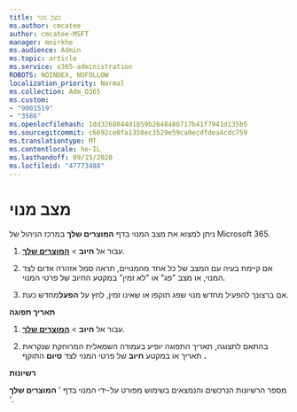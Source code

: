 ```yaml
---
title: מצב מנוי
ms.author: cmcatee
author: cmcatee-MSFT
manager: mnirkhe
ms.audience: Admin
ms.topic: article
ms.service: o365-administration
ROBOTS: NOINDEX, NOFOLLOW
localization_priority: Normal
ms.collection: Adm_O365
ms.custom:
- "9001519"
- "3586"
ms.openlocfilehash: 1dd3268044d1859b2648486717b41f7941d135b5
ms.sourcegitcommit: c6692ce0fa1358ec3529e59ca0ecdfdea4cdc759
ms.translationtype: MT
ms.contentlocale: he-IL
ms.lasthandoff: 09/15/2020
ms.locfileid: "47773488"
---
```

# <a name="subscription-status"></a>מצב מנוי

ניתן למצוא את מצב המנוי בדף **המוצרים שלך** במרכז הניהול של Microsoft 365.

1. עבור אל **חיוב**  >  **[המוצרים שלך](https://go.microsoft.com/fwlink/p/?linkid=842054)**.

2. אם קיימת בעיה עם המצב של כל אחד מהמנויים, תראה סמל אזהרה אדום לצד המנוי, או מצב "פג" או "לא זמין" במקטע החיוב של פרטי המנוי.

3. אם ברצונך להפעיל מחדש מנוי שפג תוקפו או שאינו זמין, לחץ על **הפעל**מחדש כעת.

**תאריך תפוגה**

1. עבור אל **חיוב**  >  **[המוצרים שלך](https://go.microsoft.com/fwlink/p/?linkid=842054)**.

2. בהתאם לתצוגה, תאריך התפוגה יופיע בעמודה השמאלית המרוחקת שנקראת תאריך או במקטע **חיוב** של פרטי המנוי לצד **סיום** התוקף **.**

**רשיונות**

מספר הרשיונות הנרכשים והנמצאים בשימוש מפורט על-ידי המנוי בדף ' **המוצרים שלך** '.

